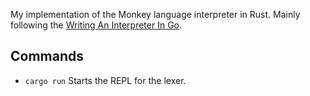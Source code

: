 My implementation of the Monkey language interpreter in Rust. Mainly following the [Writing An Interpreter In Go](https://interpreterbook.com/).

## Commands

* `cargo run`
  Starts the REPL for the lexer.
